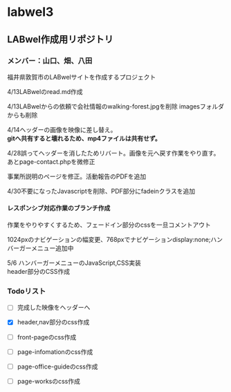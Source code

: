  # labwel3

 ## LABwel作成用リポジトリ

 ### メンバー：山口、畑、八田

福井県敦賀市のLABwelサイトを作成するプロジェクト

4/13LABwelのread.md作成

4/13LABwelからの依頼で会社情報のwalking-forest.jpgを削除  imagesフォルダからも削除

4/14ヘッダーの画像を映像に差し替え。  
**gitへ共有すると壊れるため、mp4ファイルは共有せず。**

4/28誤ってヘッダーを消したためリバート。画像を元へ戻す作業をやり直す。<br>あとpage-contact.phpを微修正

事業所説明のページを修正。活動報告のPDFを追加

4/30不要になったJavascriptを削除、PDF部分にfadeinクラスを追加

#### レスポンシブ対応作業のブランチ作成

作業をやりやすくするため、フェードイン部分のcssを一旦コメントアウト

1024pxのナビゲーションの幅変更、768pxでナビゲーションdisplay:none;ハンバーガーメニュー追加中

5/6 ハンバーガーメニューのJavaScript,CSS実装<br>header部分のCSS作成

### Todoリスト
- [ ] 完成した映像をヘッダーへ
- [x] header,nav部分のcss作成
- [ ] front-pageのcss作成
- [ ] page-infomationのcss作成
- [ ] page-office-guideのcss作成
- [ ] page-worksのcss作成


